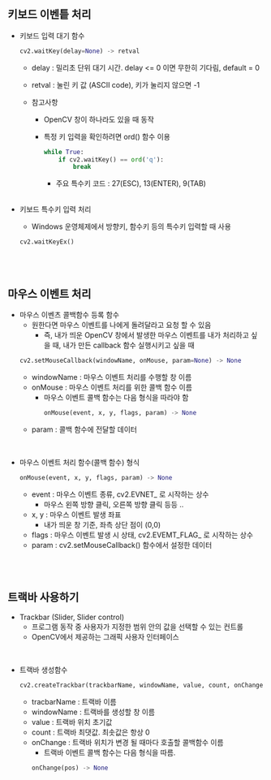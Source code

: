 ## 키보드 이벤틑 처리 
- 키보드 입력 대기 함수
    ```python
    cv2.waitKey(delay=None) -> retval
    ```

    - delay : 밀리초 단위 대기 시간. delay <= 0 이면 무한히 기다림, default = 0
    - retval : 눌린 키 값 (ASCII code), 키가 눌리지 않으면 -1

    - 참고사항
        - OpenCV 창이 하나라도 있을 때 동작
        - 특정 키 입력을 확인하려면 ord() 함수 이용
            ```python
            while True:
                if cv2.waitKey() == ord('q'):
                    break
            ```
            - 주요 특수키 코드 : 27(ESC), 13(ENTER), 9(TAB)

            <br>


- 키보드 특수키 입력 처리    
    - Windows 운영체제에서 방향키, 함수키 등의 특수키 입력할 때 사용 
    ```python
    cv2.waitKeyEx()
    ```

<br>
<br>

## 마우스 이벤트 처리
- 마우스 이벤츠 콜백함수 등록 함수
    - 원한다면 마우스 이벤트를 나에게 돌려달라고 요청 할 수 있음 
        - 즉, 내가 띄운 OpenCV 창에서 발생한 마우스 이벤트를 내가 처리하고 싶을 때, 내가 만든 callback 함수 실행시키고 싶을 때 
    ```python
    cv2.setMouseCallback(windowName, onMouse, param=None) -> None
    ```
    - windowName : 마우스 이벤트 처리를 수행할 창 이름
    - onMouse : 마우스 이벤트 처리를 위한 콜백 함수 이름
        - 마우스 이벤트 콜백 함수는 다음 형식을 따라야 함
            ```python
            onMouse(event, x, y, flags, param) -> None
            ```
    - param : 콜백 함수에 전달할 데이터 

<br>

- 마우스 이벤트 처리 함수(콜백 함수) 형식
    ```python
    onMouse(event, x, y, flags, param) -> None
    ```

    - event : 마우스 이벤트 종류, cv2.EVNET_ 로 시작하는 상수
        - 마우스 왼쪽 방향 클릭, 오른쪽 방향 클릭 등등 .. 
    - x, y : 마우스 이벤트 발생 좌표
        - 내가 띄운 창 기준, 좌측 상단 점이 (0,0)
    - flags : 마우스 이벤트 발생 시 상태, cv2.EVEMT_FLAG_ 로 시작하는 상수
    - param : cv2.setMouseCallback() 함수에서 설정한 데이터 

<br>
<br>

## 트랙바 사용하기
- Trackbar (Slider, Slider control)
    - 프로그램 동작 중 사용자가 지정한 범위 안의 값을 선택할 수 있는 컨트롤 
    - OpenCV에서 제공하는 그래픽 사용자 인터페이스

<br>

- 트랙바 생성함수
    ```python
    cv2.createTrackbar(trackbarName, windowName, value, count, onChange) -> None
    ```
    - tracbarName : 트랙바 이름
    - windowName : 트랙바를 생성할 창 이름
    - value : 트랙바 위치 초기값
    - count : 트랙바 최댓값. 최솟값은 항상 0
    - onChange : 트랙바 위치가 변경 될 때마다 호출할 콜백함수 이름
        - 트랙바 이벤트 콜백 함수는 다음 형식을 따름.
        ```python
        onChange(pos) -> None
        ```